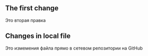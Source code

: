 ## The first change

Это вторая правка

## Changes in local file
Это измемения файла прямо в сетевом репозитории на GitHub
